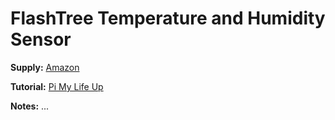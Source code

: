 # FlashTree Temperature and Humidity Sensor

**Supply:** [Amazon](https://www.amazon.ca/gp/product/B07JMSSYYT/ref=ppx_yo_dt_b_asin_title_o03_s00?ie=UTF8&psc=1)

**Tutorial:** [Pi My Life Up](https://pimylifeup.com/raspberry-pi-humidity-sensor-dht22)

**Notes:** ...
